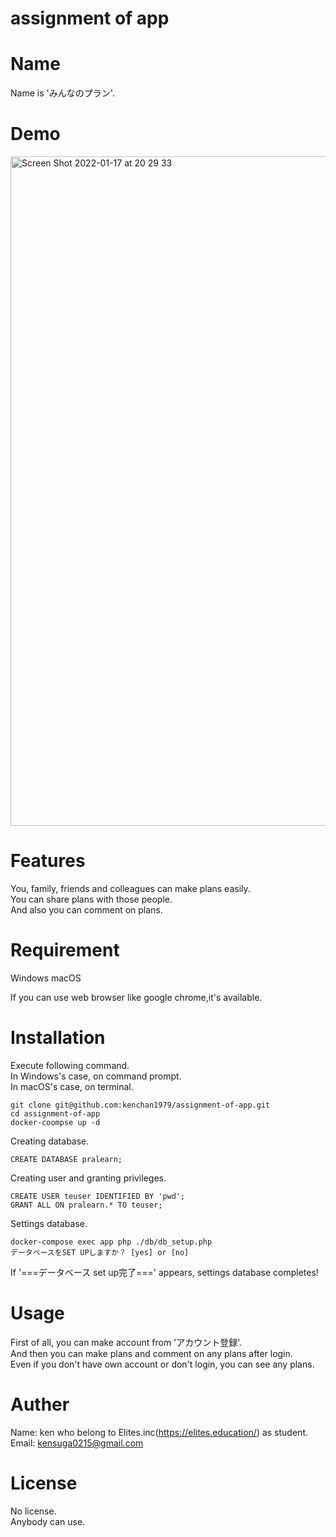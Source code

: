 # assignment of app

# Name

Name is 'みんなのプラン'.

# Demo

<img width="1071" alt="Screen Shot 2022-01-17 at 20 29 33" src="https://user-images.githubusercontent.com/80375718/150059495-f95669b9-b02d-4414-a98c-48fa154cadab.png">


# Features

You, family, friends and colleagues can make plans easily.  
You can share plans with those people.  
And also you can comment on plans.  

# Requirement

Windows
macOS

If you can use web browser like google chrome,it's available.

# Installation

Execute following command.  
In Windows's case, on command prompt.  
In macOS's case, on terminal.

```bush
git clone git@github.com:kenchan1979/assignment-of-app.git
cd assignment-of-app
docker-coompse up -d
```

Creating database.

```bush
CREATE DATABASE pralearn;
```

Creating user and granting privileges.

```bush
CREATE USER teuser IDENTIFIED BY 'pwd';
GRANT ALL ON pralearn.* TO teuser;
```

Settings database.

```bush
docker-compose exec app php ./db/db_setup.php
データベースをSET UPしますか？ [yes] or [no]
```
If '===データベース set up完了===' appears, settings database completes!

# Usage

First of all, you can make account from 'アカウント登録'.  
And then you can make plans and comment on any plans after login.  
Even if you don't have own account or don't login, you can see any plans.  

# Auther

Name: ken who belong to Elites.inc(https://elites.education/) as student.  
Email: kensuga0215@gmail.com

# License

No license.  
Anybody can use.



